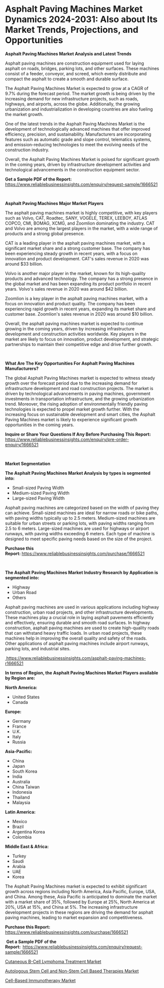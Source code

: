 <p><h1>Asphalt Paving Machines Market Dynamics 2024-2031: Also about Its Market Trends, Projections, and Opportunities</h1></p><p><strong>Asphalt Paving Machines Market Analysis and Latest Trends</strong></p>
<p><p>Asphalt paving machines are construction equipment used for laying asphalt on roads, bridges, parking lots, and other surfaces. These machines consist of a feeder, conveyor, and screed, which evenly distribute and compact the asphalt to create a smooth and durable surface.</p><p>The Asphalt Paving Machines Market is expected to grow at a CAGR of 9.7% during the forecast period. The market growth is being driven by the increasing demand for new infrastructure projects, such as roads, highways, and airports, across the globe. Additionally, the growing urbanization and industrialization in developing countries are also fueling the market growth.</p><p>One of the latest trends in the Asphalt Paving Machines Market is the development of technologically advanced machines that offer improved efficiency, precision, and sustainability. Manufacturers are incorporating features such as automatic grade and slope control, telematics systems, and emission-reducing technologies to meet the evolving needs of the construction industry.</p><p>Overall, the Asphalt Paving Machines Market is poised for significant growth in the coming years, driven by infrastructure development activities and technological advancements in the construction equipment sector.</p></p>
<p><strong>Get a Sample PDF of the Report:&nbsp;</strong> <a href="https://www.reliablebusinessinsights.com/enquiry/request-sample/1666521">https://www.reliablebusinessinsights.com/enquiry/request-sample/1666521</a></p>
<p>&nbsp;</p>
<p><strong>Asphalt Paving Machines Major Market Players</strong></p>
<p><p>The asphalt paving machines market is highly competitive, with key players such as Volvo, CAT, Roadtec, SANY, VOGELE, TEREX, LEEBOY, ATLAS COPCO, CMI, BOMAG, XCMG, and Zoomlion dominating the industry. CAT and Volvo are among the largest players in the market, with a wide range of products and a strong global presence.</p><p>CAT is a leading player in the asphalt paving machines market, with a significant market share and a strong customer base. The company has been experiencing steady growth in recent years, with a focus on innovation and product development. CAT's sales revenue in 2020 was around $33 billion.</p><p>Volvo is another major player in the market, known for its high-quality products and advanced technology. The company has a strong presence in the global market and has been expanding its product portfolio in recent years. Volvo's sales revenue in 2020 was around $42 billion.</p><p>Zoomlion is a key player in the asphalt paving machines market, with a focus on innovation and product quality. The company has been experiencing rapid growth in recent years, expanding its market share and customer base. Zoomlion's sales revenue in 2020 was around $10 billion.</p><p>Overall, the asphalt paving machines market is expected to continue growing in the coming years, driven by increasing infrastructure development and construction activities worldwide. Key players in the market are likely to focus on innovation, product development, and strategic partnerships to maintain their competitive edge and drive further growth.</p></p>
<p>&nbsp;</p>
<p><strong>What Are The Key Opportunities For Asphalt Paving Machines Manufacturers?</strong></p>
<p><p>The global Asphalt Paving Machines market is expected to witness steady growth over the forecast period due to the increasing demand for infrastructure development and road construction projects. The market is driven by technological advancements in paving machines, government investments in transportation infrastructure, and the growing urbanization trend. Moreover, the rising adoption of environmentally friendly paving technologies is expected to propel market growth further. With the increasing focus on sustainable development and smart cities, the Asphalt Paving Machines market is likely to experience significant growth opportunities in the coming years.</p></p>
<p><strong>Inquire or Share Your Questions If Any Before Purchasing This Report:</strong> <a href="https://www.reliablebusinessinsights.com/enquiry/pre-order-enquiry/1666521">https://www.reliablebusinessinsights.com/enquiry/pre-order-enquiry/1666521</a></p>
<p>&nbsp;</p>
<p><strong>Market Segmentation</strong></p>
<p><strong>The Asphalt Paving Machines Market Analysis by types is segmented into:</strong></p>
<p><ul><li>Small-sized Paving Width</li><li>Medium-sized Paving Width</li><li>Large-sized Paving Width</li></ul></p>
<p><p>Asphalt paving machines are categorized based on the width of paving they can achieve. Small-sized machines are ideal for narrow roads or bike paths, with paving widths typically up to 2.5 meters. Medium-sized machines are suitable for urban streets or parking lots, with paving widths ranging from 2.5 to 6 meters. Large-sized machines are used for highways or airport runways, with paving widths exceeding 6 meters. Each type of machine is designed to meet specific paving needs based on the size of the project.</p></p>
<p><strong>Purchase this Report:&nbsp;</strong><a href="https://www.reliablebusinessinsights.com/purchase/1666521">https://www.reliablebusinessinsights.com/purchase/1666521</a></p>
<p>&nbsp;</p>
<p><strong>The Asphalt Paving Machines Market Industry Research by Application is segmented into:</strong></p>
<p><ul><li>Highway</li><li>Urban Road</li><li>Others</li></ul></p>
<p><p>Asphalt paving machines are used in various applications including highway construction, urban road projects, and other infrastructure developments. These machines play a crucial role in laying asphalt pavements efficiently and effectively, ensuring durable and smooth road surfaces. In highway construction, asphalt paving machines are used to create high-quality roads that can withstand heavy traffic loads. In urban road projects, these machines help in improving the overall quality and safety of the roads. Other applications of asphalt paving machines include airport runways, parking lots, and industrial sites.</p></p>
<p><a href="https://www.reliablebusinessinsights.com/asphalt-paving-machines-r1666521">&nbsp;https://www.reliablebusinessinsights.com/asphalt-paving-machines-r1666521</a></p>
<p><strong>In terms of Region, the Asphalt Paving Machines Market Players available by Region are:</strong></p>
<p>
    <p> <strong> North America: </strong>
        <ul>
            <li>United States</li>
            <li>Canada</li>
        </ul>
        </p> 
    <p> <strong> Europe: </strong>
        <ul>
            <li>Germany</li>
            <li>France</li>
            <li>U.K.</li>
            <li>Italy</li>
            <li>Russia</li>
        </ul>
        </p> 
    <p> <strong> Asia-Pacific: </strong>
        <ul>
            <li>China</li>
            <li>Japan</li>
            <li>South Korea</li>
            <li>India</li>
            <li>Australia</li>
            <li>China Taiwan</li>
            <li>Indonesia</li>
            <li>Thailand</li>
            <li>Malaysia</li>
        </ul>
        </p> 
    <p> <strong> Latin America: </strong>
        <ul>
            <li>Mexico</li>
            <li>Brazil</li>
            <li>Argentina Korea</li>
            <li>Colombia</li>
        </ul>
        </p> 
    <p> <strong> Middle East & Africa: </strong>
        <ul>
            <li>Turkey</li>
            <li>Saudi</li>
            <li>Arabia</li>
            <li>UAE</li>
            <li>Korea</li>
        </ul>
    </p>
    </p>
<p><p>The Asphalt Paving Machines market is expected to exhibit significant growth across regions including North America, Asia Pacific, Europe, USA, and China. Among these, Asia Pacific is anticipated to dominate the market with a market share of 35%, followed by Europe at 25%, North America at 20%, USA at 15%, and China at 5%. The increasing infrastructure development projects in these regions are driving the demand for asphalt paving machines, leading to market expansion and competitiveness.</p></p>
<p><strong>Purchase this Report: </strong><a href="https://www.reliablebusinessinsights.com/purchase/1666521">https://www.reliablebusinessinsights.com/purchase/1666521</a></p>
<p>&nbsp;<strong>Get a Sample PDF of the Report:&nbsp;&nbsp;</strong><a href="https://www.reliablebusinessinsights.com/enquiry/request-sample/1666521">https://www.reliablebusinessinsights.com/enquiry/request-sample/1666521</a></p>
<p><strong></strong></p>
<p><p><a href="https://github.com/brentleyjimmiealvaradoz4l1rea/Market-Research-Report-List-3/blob/main/cutaneous-b-cell-lymphoma-treatment-market.md">Cutaneous B-Cell Lymphoma Treatment Market</a></p><p><a href="https://github.com/YashRP12/Market-Research-Report-List-5/blob/main/autologous-stem-cell-and-non-stem-cell-based-therapies-market.md">Autologous Stem Cell and Non-Stem Cell Based Therapies Market</a></p><p><a href="https://github.com/khayangel/Market-Research-Report-List-4/blob/main/cell-based-immunotherapy-market.md">Cell-Based Immunotherapy Market</a></p></p>